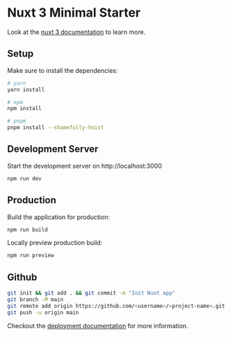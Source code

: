 # Nuxt 3 Minimal Starter

Look at the [nuxt 3 documentation](https://v3.nuxtjs.org) to learn more.

## Setup

Make sure to install the dependencies:

```bash
# yarn
yarn install

# npm
npm install

# pnpm
pnpm install --shamefully-hoist
```

## Development Server

Start the development server on http://localhost:3000

```bash
npm run dev
```

## Production

Build the application for production:

```bash
npm run build
```

Locally preview production build:

```bash
npm run preview
```
## Github

```bash
git init && git add . && git commit -m "Init Nuxt app"
git branch -M main
git remote add origin https://github.com/<username>/<project-name>.git
git push -u origin main
```

Checkout the [deployment documentation](https://v3.nuxtjs.org/guide/deploy/presets) for more information.
